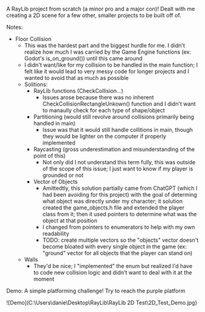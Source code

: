 A RayLib project from scratch (a minor pro and a major con)! Dealt with me creating a 2D scene for a few other, smaller projects to be built off of. 

Notes:
- Floor Collision
    - This was the hardest part and the biggest hurdle for me. I didn't realize how much I was carried by the Game Engine functions (ex: Godot's is_on_ground()) until this came around
    - I didn't want/like for my collision to be handled in the main function; I felt like it would lead to very messy code for longer projects and I wanted to avoid that as much as possible
    - Solitions:
        - RayLib functions (CheckCollision...)
            - Issues arose because there was no inherent CheckCollisionRectangleUnkown() function and I didn't want to manaully check for each type of shape/object
        - Partitioning (would still revolve around collisions primarily being handled in main)
            - Issue was that it would still handle collitions in main, though they would be lighter on the computer if properly implemented
        - Raycasting (gross underestimation and misunderstanding of the point of this)
            - Not only did I not understand this term fully, this was outside of the scope of this issue; I just want to know if my player is grounded or not
        - Vector of Objects 
            - Amittedtly, this solution partially came from ChatGPT (which I had been avoiding for this project) with the goal of determing what object was directly under my character; it solution created the game_objects.h file and extended the player class from it; then it used pointers to determine what was the object at that position
            - I changed from pointers to enumerators to help with my own readability
            - TODO: create multiple vectors so the "objects" vector doesn't become bloated with every single object in the game (ex: "ground" vector for all objects that the player can stand on)
    - Walls
        - They'd be nice; I "implemented" the enum  but realized I'd have to code new collision logic and didn't want to deal with it at the moment

Demo: A simple platforming challenge! Try to reach the purple platform

![Demo](C:\Users\danie\Desktop\RayLib\RayLib 2D Test\2D_Test_Demo.jpg)